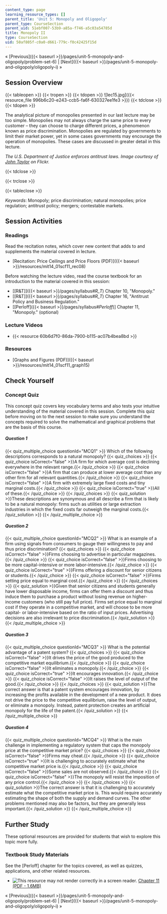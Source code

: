 ```yaml
---
content_type: page
learning_resource_types: []
parent_title: 'Unit 5: Monopoly and Oligopoly'
parent_type: CourseSection
parent_uid: 51ebf007-53b9-a85a-f746-a5c03a54785d
title: Monopoly II
type: CourseSection
uid: 50af805f-c0a0-d661-779c-f0c42425f15d
---
```


« [Previous]({{< baseurl >}}/pages/unit-5-monopoly-and-oligopoly/problem-set-6) | [Next]({{< baseurl >}}/pages/unit-5-monopoly-and-oligopoly/oligopoly-i) »

Session Overview
----------------

{{< tableopen >}}
{{< tropen >}}
{{< tdopen >}}
![lec15.jpg]({{< resource_file 996b6c20-e243-ccb5-fa6f-630327ee1fe3 >}})
{{< tdclose >}}
{{< tdopen >}}


The analytical picture of monopolies presented in our last lecture may be too simple. Monopolies may not always charge the same price to every customer – they can choose to charge different prices, a phenomenon known as price discrimination. Monopolies are regulated by governments to limit their market power, yet in some cases governments may encourage the operation of monopolies. These cases are discussed in greater detail in this lecture.

_The U.S. Department of Justice enforces antitrust laws. Image courtesy of [John Taylor](http://www.flickr.com/photos/jbtaylor/5566452462/in/photostream/) on Flickr._


{{< tdclose >}}

{{< trclose >}}

{{< tableclose >}}

_Keywords_: Monopoly; price discrimination; natural monopolies; price regulation; antitrust policy; mergers; contestable markets.

Session Activities
------------------

### Readings

Read the recitation notes, which cover new content that adds to and supplements the material covered in lecture.

*   [Recitation: Price Ceilings and Price Floors (PDF)]({{< baseurl >}}/resources/mit14_01scf11_rec08)

Before watching the lecture video, read the course textbook for an introduction to the material covered in this session:

*   [\[R&T\]]({{< baseurl >}}/pages/syllabus#_R_T_) Chapter 10, "Monopoly."
*   [\[R&T\]]({{< baseurl >}}/pages/syllabus#_R_T_) Chapter 16, "Antitrust Policy and Business Regulation."
*   \[[Perloff]({{< baseurl >}}/pages/syllabus#_Perloff_)\] Chapter 11, "Monopoly." (optional)

### Lecture Videos

*   {{< resource 60b6d7f0-86da-7900-b115-ac07b4bea8bd >}}

### Resources

*   [Graphs and Figures (PDF)]({{< baseurl >}}/resources/mit14_01scf11_graph15)

Check Yourself
--------------

### Concept Quiz

This concept quiz covers key vocabulary terms and also tests your intuitive understanding of the material covered in this session. Complete this quiz before moving on to the next session to make sure you understand the concepts required to solve the mathematical and graphical problems that are the basis of this course.

##### Question 1
 {{< quiz_multiple_choice questionId="MCQ1" >}} Which of the following descriptions corresponds to a natural monopoly? {{< quiz_choices >}} {{< quiz_choice isCorrect="false" >}}A firm for which average cost is declining everywhere in the relevant range.{{< /quiz_choice >}} {{< quiz_choice isCorrect="false" >}}A firm that can produce at lower average cost than any other firm for all relevant quantities.{{< /quiz_choice >}} {{< quiz_choice isCorrect="false" >}}A firm with extremely large fixed costs and tiny marginal costs.{{< /quiz_choice >}} {{< quiz_choice isCorrect="true" >}}All of these.{{< /quiz_choice >}} {{< /quiz_choices >}} {{< quiz_solution >}}These descriptions are synonymous and all describe a firm that is likely to be a natural monopoly: firms such as utilities or large extraction industries in which the fixed costs far outweigh the marginal costs.{{< /quiz_solution >}} {{< /quiz_multiple_choice >}}
##### Question 2
 {{< quiz_multiple_choice questionId="MCQ2" >}} What is an example of a firm using signals from consumers to gauge their willingness to pay and thus price discrimination? {{< quiz_choices >}} {{< quiz_choice isCorrect="false" >}}Firms choosing to advertise in particular magazines.{{< /quiz_choice >}} {{< quiz_choice isCorrect="false" >}}Firms choosing to be more capital-intensive or more labor-intensive.{{< /quiz_choice >}} {{< quiz_choice isCorrect="true" >}}Firms offering a discount for senior citizens or students.{{< /quiz_choice >}} {{< quiz_choice isCorrect="false" >}}Firms setting price equal to marginal cost.{{< /quiz_choice >}} {{< /quiz_choices >}} {{< quiz_solution >}}Given that senior citizens and students generally have lower disposable income, firms can offer them a discount and thus induce them to purchase a product without losing revenue on higher-income customers (who still pay full price). Firms set price equal to marginal cost if they operate in a competitive market, and will choose to be more capital- or labor-intensive based on the ratio of input prices. Advertising decisions are also irrelevant to price discrimination.{{< /quiz_solution >}} {{< /quiz_multiple_choice >}}
##### Question 3
 {{< quiz_multiple_choice questionId="MCQ3" >}} What is the potential advantage of a patent system? {{< quiz_choices >}} {{< quiz_choice isCorrect="false" >}}It drives the price of the good produced to the competitive market equilibrium.{{< /quiz_choice >}} {{< quiz_choice isCorrect="false" >}}It eliminates a monopoly.{{< /quiz_choice >}} {{< quiz_choice isCorrect="true" >}}It encourages innovation.{{< /quiz_choice >}} {{< quiz_choice isCorrect="false" >}}It raises the level of output of the good.{{< /quiz_choice >}} {{< /quiz_choices >}} {{< quiz_solution >}}The correct answer is that a patent system encourages innovation, by increasing the profits available in the development of a new product. It does not drive the price to the competitive equilibrium, raise the level of output, or eliminate a monopoly. Instead, patent protection creates an artificial monopoly for the life of the patent.{{< /quiz_solution >}} {{< /quiz_multiple_choice >}}
##### Question 4
 {{< quiz_multiple_choice questionId="MCQ4" >}} What is the main challenge in implementing a regulatory system that caps the monopoly price at the competitive market price? {{< quiz_choices >}} {{< quiz_choice isCorrect="false" >}}Firms may cheat.{{< /quiz_choice >}} {{< quiz_choice isCorrect="true" >}}It is challenging to accurately estimate what the competitive market price is.{{< /quiz_choice >}} {{< quiz_choice isCorrect="false" >}}Some sales are not observed.{{< /quiz_choice >}} {{< quiz_choice isCorrect="false" >}}The monopoly will resist the imposition of any price control.{{< /quiz_choice >}} {{< /quiz_choices >}} {{< quiz_solution >}}The correct answer is that it is challenging to accurately estimate what the competitive market price is. This would require accurately estimating the shape of both the supply and demand curves. The other problems mentioned may also be factors, but they are generally less important.{{< /quiz_solution >}} {{< /quiz_multiple_choice >}}

Further Study
-------------

These optional resources are provided for students that wish to explore this topic more fully.

### Textbook Study Materials

See the \[Perloff\] chapter for the topics covered, as well as quizzes, applications, and other related resources.

*   ![This resource may not render correctly in a screen reader.](/images/inacessible.gif) [Chapter 11 (PDF - 1.6MB)](http://faculty.bcitbusiness.ca/KevinW/6500/Perloff/11M_Perloff_8008884_02_Micro_C11.pdf)

« [Previous]({{< baseurl >}}/pages/unit-5-monopoly-and-oligopoly/problem-set-6) | [Next]({{< baseurl >}}/pages/unit-5-monopoly-and-oligopoly/oligopoly-i) »